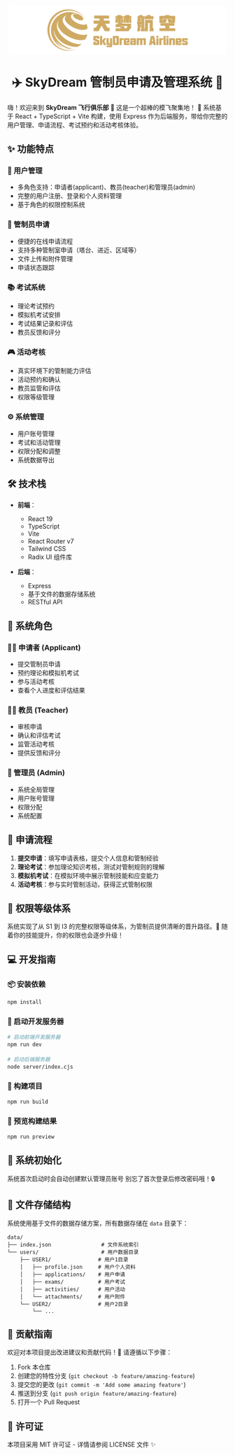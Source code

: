 <div align="center">
  <img src="./public/logo.png" alt="SkyDream Logo" width="500">
  <h1>✈️ SkyDream 管制员申请及管理系统 🛫</h1>
</div>

嗨！欢迎来到 **SkyDream 飞行俱乐部** 👋 这是一个超棒的模飞聚集地！
🚀 系统基于 React + TypeScript + Vite 构建，使用 Express 作为后端服务，带给你完整的用户管理、申请流程、考试预约和活动考核体验。

## ✨ 功能特点

### 👥 用户管理
- 多角色支持：申请者(applicant)、教员(teacher)和管理员(admin)
- 完整的用户注册、登录和个人资料管理
- 基于角色的权限控制系统

### 📝 管制员申请
- 便捷的在线申请流程
- 支持多种管制室申请（塔台、进近、区域等）
- 文件上传和附件管理
- 申请状态跟踪

### 📚 考试系统
- 理论考试预约
- 模拟机考试安排
- 考试结果记录和评估
- 教员反馈和评分

### 🎮 活动考核
- 真实环境下的管制能力评估
- 活动预约和确认
- 教员监管和评估
- 权限等级管理

### ⚙️ 系统管理
- 用户账号管理
- 考试和活动管理
- 权限分配和调整
- 系统数据导出

## 🛠️ 技术栈

- **前端**：
  - React 19
  - TypeScript
  - Vite
  - React Router v7
  - Tailwind CSS
  - Radix UI 组件库

- **后端**：
  - Express
  - 基于文件的数据存储系统
  - RESTful API

## 👤 系统角色

### 🧑‍✈️ 申请者 (Applicant)
- 提交管制员申请
- 预约理论和模拟机考试
- 参与活动考核
- 查看个人进度和评估结果

### 👨‍🏫 教员 (Teacher)
- 审核申请
- 确认和评估考试
- 监管活动考核
- 提供反馈和评分

### 👑 管理员 (Admin)
- 系统全局管理
- 用户账号管理
- 权限分配
- 系统配置

## 🔄 申请流程

1. **提交申请**：填写申请表格，提交个人信息和管制经验
2. **理论考试**：参加理论知识考核，测试对管制规则的理解
3. **模拟机考试**：在模拟环境中展示管制技能和应变能力
4. **活动考核**：参与实时管制活动，获得正式管制权限

## 🔐 权限等级体系

系统实现了从 S1 到 I3 的完整权限等级体系，为管制员提供清晰的晋升路径。💪 随着你的技能提升，你的权限也会逐步升级！

## 💻 开发指南

### 📦 安装依赖

```bash
npm install
```

### 🚀 启动开发服务器

```bash
# 启动前端开发服务器
npm run dev

# 启动后端服务器
node server/index.cjs
```

### 🔨 构建项目

```bash
npm run build
```

### 👀 预览构建结果

```bash
npm run preview
```

## 🔧 系统初始化

系统首次启动时会自动创建默认管理员账号
别忘了首次登录后修改密码哦！🔒

## 📁 文件存储结构

系统使用基于文件的数据存储方案，所有数据存储在 `data` 目录下：

```
data/
├── index.json                # 文件系统索引
└── users/                    # 用户数据目录
    ├── USER1/               # 用户1目录
    │   ├── profile.json     # 用户个人资料
    │   ├── applications/    # 用户申请
    │   ├── exams/           # 用户考试
    │   ├── activities/      # 用户活动
    │   └── attachments/     # 用户附件
    └── USER2/               # 用户2目录
        └── ...
```

## 🤝 贡献指南

欢迎对本项目提出改进建议和贡献代码！👏 请遵循以下步骤：

1. Fork 本仓库
2. 创建您的特性分支 (`git checkout -b feature/amazing-feature`)
3. 提交您的更改 (`git commit -m 'Add some amazing feature'`)
4. 推送到分支 (`git push origin feature/amazing-feature`)
5. 打开一个 Pull Request

## 📄 许可证

本项目采用 MIT 许可证 - 详情请参阅 LICENSE 文件 ✨
